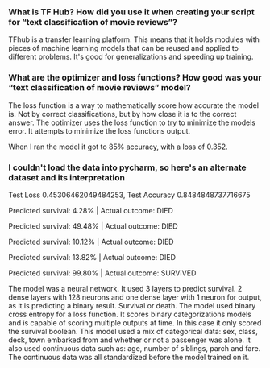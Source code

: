 ### What is TF Hub?  How did you use it when creating your script for “text classification of movie reviews”?
TFhub is a transfer learning platform. This means that it holds modules with pieces of machine learning models that can
be reused and applied to different problems. It's good for generalizations and speeding up training.

### What are the optimizer and loss functions?  How good was your “text classification of movie reviews” model?
The loss function is a way to mathematically score how accurate the model is. Not by correct classifications,
but by how close it is to the correct answer. The optimizer uses the loss function to try to minimize the models error.
It attempts to minimize the loss functions output. 

When I ran the model it got to 85% accuracy, with a loss of 0.352.

### I couldn't load the data into pycharm, so here's an alternate dataset and its interpretation

Test Loss 0.45306462049484253, Test Accuracy 0.8484848737716675

Predicted survival: 4.28%  | Actual outcome:  DIED

Predicted survival: 49.48%  | Actual outcome:  DIED

Predicted survival: 10.12%  | Actual outcome:  DIED

Predicted survival: 13.82%  | Actual outcome:  DIED

Predicted survival: 99.80%  | Actual outcome:  SURVIVED

The model was a neural network. It used 3 layers to predict survival.
2 dense layers with 128 neurons and one dense layer with 1 neuron for output,
as it is predicting a binary result. Survival or death. 
The model used binary cross entropy for a loss function. It scores binary categorizations models and is 
capable of scoring multiple outputs at time. In this case it only scored the survival boolean.
This model used a mix of categorical data: sex, class, deck, town embarked from and whether or not a passenger was alone.
It also used continuous data such as: age, number of siblings, parch and fare. The continuous data was all standardized 
before the model trained on it. 